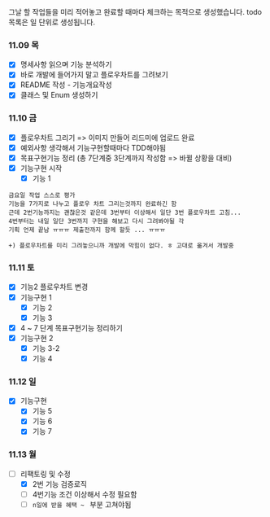 그날 할 작업들을 미리 적어놓고 완료할 때마다 체크하는 목적으로 생성했습니다. todo 목록은 일 단위로 생성됩니다.
### 11.09 목
- [x] 명세사항 읽으며 기능 분석하기
- [x] 바로 개발에 들어가지 말고 플로우차트를 그려보기
- [x] README 작성 - 기능개요작성
- [x] 클래스 및 Enum 생성하기

### 11.10 금
- [x] 플로우차트 그리기 => 이미지 만들어 리드미에 업로드 완료
- [x] 예외사항 생각해서 기능구현할때마다 TDD해야됨
- [x] 목표구현기능 정리 (총 7단계중 3단계까지 작성함 => 바뀔 상황을 대비)
- [x] 기능구현 시작
	- [x] 기능 1

```
금요일 작업 스스로 평가
기능을 7가지로 나누고 플로우 차트 그리는것까지 완료하긴 함
근데 2번기능까지는 괜찮은것 같은데 3번부터 이상해서 일단 3번 플로우차트 고침... 
4번부터는 내일 일단 3번까지 구현을 해보고 다시 그려봐야될 각
기획 언제 끝남 ㅠㅠㅠ 제출전까지 함께 할듯 ... ㅠㅠㅠ

+) 플로우차트를 미리 그려놓으니까 개발에 막힘이 없다. ㅎ 고대로 옮겨서 개발중
```

### 11.11 토
- [x] 기능2 플로우차트 변경
- [x] 기능구현 1
	- [x] 기능 2
	- [x] 기능 3
- [x]  4 ~ 7 단계 목표구현기능 정리하기
- [x] 기능구현 2
	- [x] 기능 3-2
	- [x] 기능 4

### 11.12 일
- [x] 기능구현
	- [x] 기능 5
	- [x] 기능 6
	- [x] 기능 7

### 11.13 월
- [ ] 리팩토링 및 수정
	- [x] 2번 기능 검증로직
	- [ ] 4번기능 조건 이상해서 수정 필요함
	- [ ] `n일에 받을 혜택 ~ ` 부분 고쳐야됨